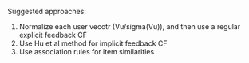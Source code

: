 Suggested approaches:
1. Normalize each user vecotr (Vu/sigma(Vu)), and then use a regular explicit feedback CF
2. Use Hu et al method for implicit feedback CF
3. Use association rules for item similarities
